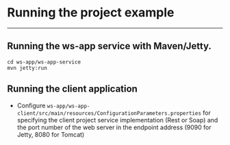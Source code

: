 # Running the project example
---------------------------------------------------------------------

## Running the ws-app service with Maven/Jetty.

	cd ws-app/ws-app-service
	mvn jetty:run

## Running the client application

- Configure `ws-app/ws-app-client/src/main/resources/ConfigurationParameters.properties`
  for specifying the client project service implementation (Rest or Soap) and 
  the port number of the web server in the endpoint address (9090 for Jetty, 8080
  for Tomcat)
